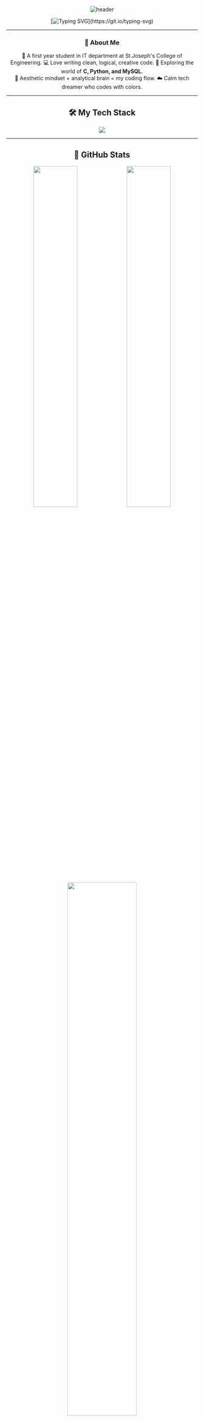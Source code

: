 <!-- 🌸 Prisha's Animated Futuristic GitHub Profile README -->
<!-- Designed with love & motion  -->

<div align="center">

![header](https://capsule-render.vercel.app/api?type=waving&height=250&text=Hey%20I'm%20Prisha!%20&fontAlign=50&fontAlignY=40&color=0:ffb6c1,100:87cefa&fontColor=ffffff&animation=fadeIn)

[![Typing SVG](https://readme-typing-svg.demolab.com?font=Poppins&weight=600&size=28&pause=2000&color=FFB6C1&center=true&vCenter=true&width=650&lines=💻+C,+Python,+and+Web+Developer;🌸+Dreamer+%7C+Creator+%7C+Innovator;🎧+Coding+in+Calm+Futuristic+Vibes;🌈+Welcome+to+my+Digital+Space!)](https://git.io/typing-svg)

---

### 🌷 About Me

🌸 A first year student in IT department at St.Joseph's College of Engineering.
💻 Love writing clean, logical, creative code.
🧠 Exploring the world of **C, Python, and MySQL.**  
🎨 Aesthetic mindset + analytical brain = my coding flow.
☁️ Calm tech dreamer who codes with colors. 

---

## 🛠️ My Tech Stack

<p align="center">
  <img src="https://skillicons.dev/icons?i=python,c,cpp,html,css,js,react,java,nodejs,git,github,vscode,linux&theme=light" />
</p>

---

## 🚀 GitHub Stats
<p align="center">
  <img src="https://github-readme-stats.vercel.app/api?username=Prisha38&show_icons=true&theme=tokyonight&hide_border=true&bg_color=0d1117&title_color=ffb6c1&icon_color=87cefa" width="48%">
  <img src="https://streak-stats.demolab.com?user=Prisha38&theme=tokyonight&hide_border=true&background=0d1117&ring=ffb6c1&currStreakLabel=87cefa" width="48%">
</p>

<p align="center">
  <img src="https://github-readme-stats.vercel.app/api/top-langs/?username=Prisha38&layout=compact&theme=tokyonight&bg_color=0d1117&title_color=ffb6c1" width="60%">
</p>

---

## 🏆 Achievements
<p align="center">
  <img src="https://github-profile-trophy.vercel.app/?username=Prisha38&theme=radical&no-frame=true&no-bg=true&margin-w=10" />
</p>

---

## 💫 Activity Graph
![Activity Graph](https://github-readme-activity-graph.vercel.app/graph?username=Prisha38&bg_color=0d1117&color=ffb6c1&line=87cefa&point=ffffff&area=true&hide_border=true)

---

## 🐍 Contribution Snake
![Snake animation](https://github.com/Prisha38/Prisha38/blob/output/github-contribution-grid-snake.svg)

---

## 💬 Daily Inspiration
![Quote](https://quotes-github-readme.vercel.app/api?type=horizontal&theme=tokyonight)

---

## 🎧 Now Playing
![Spotify](https://novatorem-prisha38.vercel.app/api/spotify)

---

## ☁️ Info Widgets
<p align="center">
  <img src="https://weather-icon-badge.vercel.app/api/svg?location=Delhi&theme=tokyonight" />
  <img src="https://github-readme-clock.vercel.app/api/time?timezone=Asia/Kolkata" />
</p>

---

## 🌐 Connect With Me

<p align="center">
  <a href="https://github.com/Prisha38"><img src="https://img.shields.io/badge/GitHub-171515?style=for-the-badge&logo=github&logoColor=white"/></a>
  <a href="mailto:prishadhandapani38@gmail.com"><img src="https://img.shields.io/badge/Email-ffb6c1?style=for-the-badge&logo=gmail&logoColor=white"/></a>
  <a href="https://www.linkedin.com/in/prisha38"><img src="https://img.shields.io/badge/LinkedIn-87cefa?style=for-the-badge&logo=linkedin&logoColor=white"/></a>
</p>

---

## 👀 Profile Views
![Visitor Count](https://komarev.com/ghpvc/?username=Prisha38&color=ffb6c1&style=for-the-badge)

---

![footer](https://capsule-render.vercel.app/api?type=waving&color=0:87cefa,100:ffb6c1&height=120&section=footer&animation=twinkling)

</div>
